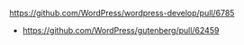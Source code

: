 https://github.com/WordPress/wordpress-develop/pull/6785

-   https://github.com/WordPress/gutenberg/pull/62459
